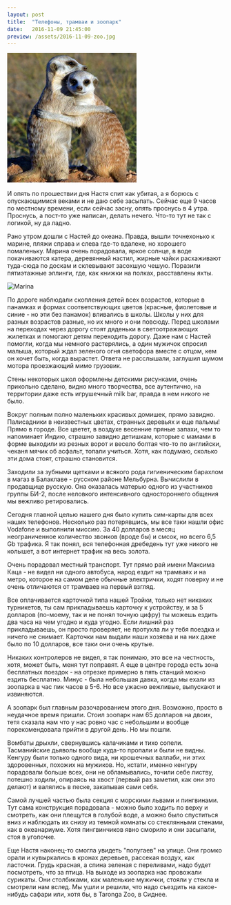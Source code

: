 ```yaml
---
layout: post
title:  "Телефоны, трамваи и зоопарк"
date:   2016-11-09 21:45:00
preview: /assets/2016-11-09-zoo.jpg
---
```


![Meerkat](/assets/2016-11-09-zoo.jpg)

И опять по прошествии дня Настя спит как убитая, а я борюсь с опускающимися веками и не даю себе засыпать. Сейчас еще 9 часов по местному времени, если сейчас засну, опять проснусь в 4 утра. Проснусь, а пост-то уже написан, делать нечего. Что-то тут не так с логикой, ну да ладно.

Рано утром дошли с Настей до океана. Правда, вышли точнехонько к марине, пляжи справа и слева где-то вдалеке, но хорошего помаленьку. Марина очень порадовала, яркое солнце, в воде покачиваются катера, деревянный настил, жирные чайки расхаживают туда-сюда по доскам и склевывают засохшую чешую. Поразили пятиэтажные эллинги, где, как книжки на полках, расставлены яхты. 

![Marina](https://c7.staticflickr.com/6/5542/30845387286_dd92d8a08b_c.jpg)

По дороге наблюдали скопления детей всех возрастов, которые в панамках и формах соответствующих цветов (красные, фиолетовые и синие - но эти без панамок) вливались в школы. Школы у них для разных возрастов разные, но их много и они повсюду. Перед школами на переходах через дорогу стоят дяденьки в светоотражающих жилетках и помогают детям переходить дорогу. Даже нам с Настей помогли, когда мы немного растерялись, а один мужичок спросил малыша, который ждал зеленого огня светофора вместе с отцом, кем он хочет быть, когда вырастет. Ответа не расслышали, заглушил шумом мотора проезжающий мимо грузовик.

Стены некоторых школ оформлены детскими рисунками, очень прикольно сделано, видно много творчества, все аутентично, на территории даже есть игрушечный milk bar, правда в нем никого не было. 

Вокруг полным полно маленьких красивых домишек, прямо завидно. Палисадники в неизвестных цветах, странных деревьях и еще пальмы! Прямо в городе. Все цветет, в воздухе весенние пряные запахи, чем то напоминает Индию, страшно завидно детишкам, которые с мамами в форме выходили из резных ворот и весело болтая что-то по английски, чеканя мячик об асфальт, топали учиться. Хотя, как подумаю, сколько эти дома стоят, страшно становится.

Заходили за зубными щетками и всякого рода гигиеническим барахлом в магаз в Балаклаве - русском районе Мельбурна. Вычислили в продавщице русскую. Она оказалась матерью одного из участников группы БИ-2, после неловкого интенсивного одностороннего общения мы вежливо ретировались. 

Сегодня главной целью нашего дня было купить сим-карты для всех наших телефонов. Несколько раз потерявшись, мы все таки нашли офис Vodafone и выполнили миссию. За 40 долларов в месяц неограниченное количество звонков (вроде бы) и смсок, но всего 6,5 Gb трафика. Я так понял, вся телефонная дребедень тут уже никого не колышет, а вот интернет трафик на весь золота. 

Очень порадовал местный транспорт. Тут прямо рай имени Максима Каца - не видел ни одного автобуса, народ ездит на трамваях и на метро, которое на самом деле обычные электрички, ходят поверху и не очень отличаются от трамваев на первый взгляд. 

Все оплачивается карточкой типа нашей Тройки, только нет никаких турникетов, ты сам прикладываешь карточку к устройству, и за 5 долларов (по-моему, так и не понял точную цифру) ты можешь ездить два часа на чем угодно и куда угодно. Если лишний раз прикладываешь, он просто проверяет, не протухла ли у тебя поездка и ничего не снимает. Карточки нам выдали наши хозяева и на них даже было по 10 долларов, все таки они очень крутые.

Никаких контролеров не видел, я так понимаю, это все на честность, хотя, может быть, меня тут поправят. А еще в центре города есть зона бесплатных поездок - на отрезке примерно в пять станций можно ездить бесплатно. Минус - была небольшая давка, когда мы ехали из зоопарка в час пик часов в 5-6. Но все ужасно вежливые, выпускают и извиняются.

А зоопарк был главным разочарованием этого дня. Возможно, просто в неудачное время пришли. Стоил зоопарк нам 65 долларов на двоих, тетя сказала нам что у нас ровно час с небольшим и вообще порекомендовала прийти в другой день. Но мы пошли.

Вомбаты дрыхли, свернувшись калачиками и тихо сопели. Тасманийские дьяволы вообще куда-то пропали и были не видны. Кенгуру были только одного вида, ни крошечных валлаби, ни этих здоровенных, похожих на мужиков. Но, кстати, именно кенгуру порадовали больше всех, они не обламывались, точили себе листву, потешно ходили, опираясь на хвост (первый раз заметил, как они это делают) и валялись в песке, закапывая сами себя. 

Самой лучшей частью была секция с морскими львами и пингвинами. Тут сама конструкция порадовала - можно было ходить по верху и смотреть, как они плещутся в голубой воде, а можно было спуститься вниз и наблюдать их снизу из темной комнаты со стеклянными стенами, как в океанариуме. Хотя пингвинчиков явно сморило и они засыпали, стоя в уголочке.

Еще Настя наконец-то смогла увидеть "попугаев" на улице. Они громко орали и кувыркались в кронах деревьев, рассекая воздух, как ласточки. Грудь красная, а спина зеленая с переливами, надо будет посмотреть, что за птица. На выходе из зоопарка нас провожали сурикаты. Они столбиками, как маленькие мужички, стояли у стекла и смотрели нам вслед. Мы ушли и решили, что надо съездить на какое-нибудь сафари или, хотя бы, в Taronga Zoo, в Сиднее.


